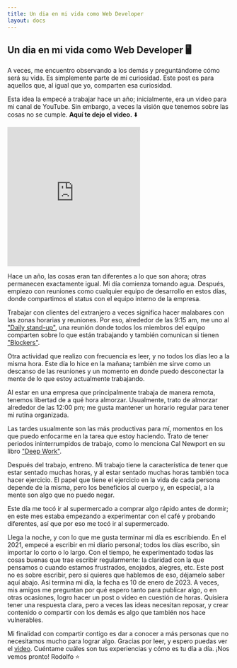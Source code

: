 ```yaml
---
title: Un dia en mi vida como Web Developer
layout: docs
---
```

## Un dia en mi vida como Web Developer  🖥️

A veces, me encuentro observando a los demás y preguntándome cómo será su vida. Es simplemente parte de mi curiosidad. Este post es para aquellos que, al igual que yo, comparten esa curiosidad.

Esta idea la empecé a trabajar hace un año; inicialmente, era un video para mi canal de YouTube. Sin embargo, a veces la visión que tenemos sobre las cosas no se cumple. **Aquí te dejo el video.** ⬇️ 

<iframe  height="315" src="https://www.youtube.com/embed/ft51dEUj3jc?si=AT0qnJwNOLjVueaD" title="YouTube video player" frameborder="0" allow="accelerometer; autoplay; clipboard-write; encrypted-media; gyroscope; picture-in-picture; web-share" allowfullscreen></iframe>

Hace un año, las cosas eran tan diferentes a lo que son ahora; otras permanecen exactamente igual. Mi día comienza tomando agua. Después, empiezo con reuniones como cualquier equipo de desarrollo en estos días, donde compartimos el status con el equipo interno de la empresa.

Trabajar con clientes del extranjero a veces significa hacer malabares con las zonas horarias y reuniones. Por eso, alrededor de las 9:15 am, me uno al ["Daily stand-up"](https://resources.scrumalliance.org/Article/the-daily-scrum), una reunión donde todos los miembros del equipo comparten sobre lo que están trabajando y también comunican si tienen ["Blockers"](https://www.scrum.org/forum/scrum-forum/37873/blockers).

Otra actividad que realizo con frecuencia es leer, y no todos los días leo a la misma hora. Este día lo hice en la mañana; también me sirve como un descanso de las reuniones y un momento en donde puedo desconectar la mente de lo que estoy actualmente trabajando.

Al estar en una empresa que principalmente trabaja de manera remota, tenemos libertad de a qué hora almorzar. Usualmente, trato de almorzar alrededor de las 12:00 pm; me gusta mantener un horario regular para tener mi rutina organizada.

Las tardes usualmente son las más productivas para mí, momentos en los que puedo enfocarme en la tarea que estoy haciendo. Trato de tener periodos ininterrumpidos de trabajo, como lo menciona Cal Newport en su libro ["Deep Work"](https://www.goodreads.com/book/show/25744928-deep-work).

Después del trabajo, entreno. Mi trabajo tiene la característica de tener que estar sentado muchas horas, y al estar sentado muchas horas también toca hacer ejercicio. El papel que tiene el ejercicio en la vida de cada persona depende de la misma, pero los beneficios al cuerpo y, en especial, a la mente son algo que no puedo negar.

Este día me tocó ir al supermercado a comprar algo rápido antes de dormir; en este mes estaba empezando a experimentar con el café y probando diferentes, así que por eso me tocó ir al supermercado.

Llega la noche, y con lo que me gusta terminar mi día es escribiendo. En el 2021, empecé a escribir en mi diario personal; todos los días escribo, sin importar lo corto o lo largo. Con el tiempo, he experimentado todas las cosas buenas que trae escribir regularmente: la claridad con la que pensamos o cuando estamos frustrados, enojados, alegres, etc. Este post no es sobre escribir, pero si quieres que hablemos de eso, déjamelo saber aquí abajo.
Así termina mi día, la fecha es 10 de enero de 2023. A veces, mis amigos me preguntan por qué espero tanto para publicar algo, o en otras ocasiones, logro hacer un post o video en cuestión de horas. Quisiera tener una respuesta clara, pero a veces las ideas necesitan reposar, y crear contenido o compartir con los demás es algo que también nos hace vulnerables.

Mi finalidad con compartir contigo es dar a conocer a más personas que no necesitamos mucho para lograr algo.
Gracias por leer, y espero puedas ver el [video](https://www.youtube.com/watch?v=ft51dEUj3jc). Cuéntame cuáles son tus experiencias y cómo es tu día a día.
¡Nos vemos pronto!
Rodolfo ⭐️